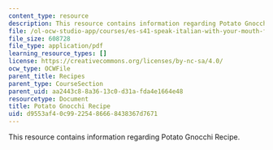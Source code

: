 ```yaml
---
content_type: resource
description: This resource contains information regarding Potato Gnocchi Recipe.
file: /ol-ocw-studio-app/courses/es-s41-speak-italian-with-your-mouth-full-spring-2012/d9553af40c99225486668438367d7671_MITES_S41S12_recipe_4.pdf
file_size: 608728
file_type: application/pdf
learning_resource_types: []
license: https://creativecommons.org/licenses/by-nc-sa/4.0/
ocw_type: OCWFile
parent_title: Recipes
parent_type: CourseSection
parent_uid: aa2443c8-8a36-13c0-d31a-fda4e1664e48
resourcetype: Document
title: Potato Gnocchi Recipe
uid: d9553af4-0c99-2254-8666-8438367d7671
---
```

This resource contains information regarding Potato Gnocchi Recipe.